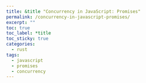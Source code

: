 ```yaml
---
title: &title "Concurrency in JavaScript: Promises"
permalink: /concurrency-in-javascript-promises/
excerpt: ""
toc: true
toc_label: *title
toc_sticky: true
categories:
  - rust
tags:
  - javascript
  - promises
  - concurrency
---
```

